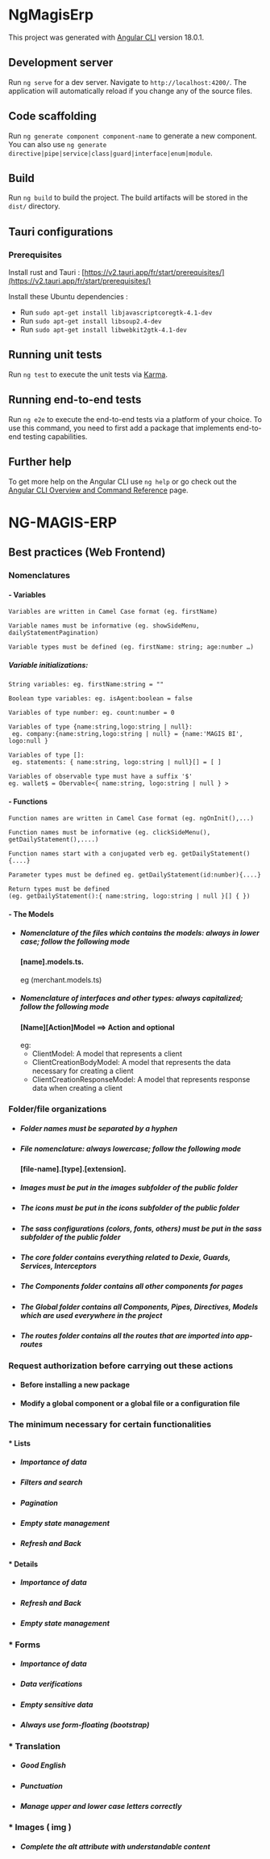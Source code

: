 # NgMagisErp

This project was generated with [Angular CLI](https://github.com/angular/angular-cli) version 18.0.1.

## Development server

Run `ng serve` for a dev server. Navigate to `http://localhost:4200/`. The application will automatically reload if you change any of the source files.

## Code scaffolding

Run `ng generate component component-name` to generate a new component. You can also use `ng generate directive|pipe|service|class|guard|interface|enum|module`.

## Build

Run `ng build` to build the project. The build artifacts will be stored in the `dist/` directory.

## Tauri configurations

### Prerequisites

Install rust and Tauri : [https://v2.tauri.app/fr/start/prerequisites/](https://v2.tauri.app/fr/start/prerequisites/)

Install these Ubuntu dependencies : 
- Run `sudo apt-get install libjavascriptcoregtk-4.1-dev`
- Run `sudo apt-get install libsoup2.4-dev`
- Run `sudo apt-get install libwebkit2gtk-4.1-dev`

## Running unit tests

Run `ng test` to execute the unit tests via [Karma](https://karma-runner.github.io).

## Running end-to-end tests

Run `ng e2e` to execute the end-to-end tests via a platform of your choice. To use this command, you need to first add a package that implements end-to-end testing capabilities.

## Further help

To get more help on the Angular CLI use `ng help` or go check out the [Angular CLI Overview and Command Reference](https://angular.dev/tools/cli) page.

# NG-MAGIS-ERP

## Best practices (Web Frontend)

### Nomenclatures

#### - Variables

    Variables are written in Camel Case format (eg. firstName)

    Variable names must be informative (eg. showSideMenu, dailyStatementPagination)

    Variable types must be defined (eg. firstName: string; age:number …)

##### Variable initializations:

    String variables: eg. firstName:string = ""

    Boolean type variables: eg. isAgent:boolean = false

    Variables of type number: eg. count:number = 0

    Variables of type {name:string,logo:string | null}:
     eg. company:{name:string,logo:string | null} = {name:'MAGIS BI', logo:null }

    Variables of type []:
     eg. statements: { name:string, logo:string | null}[] = [ ]

    Variables of observable type must have a suffix '$'
    eg. wallet$ = Obervable<{ name:string, logo:string | null } >

#### - Functions

    Function names are written in Camel Case format (eg. ngOnInit(),...)

    Function names must be informative (eg. clickSideMenu(), getDailyStatement(),....)

    Function names start with a conjugated verb eg. getDailyStatement(){....}

    Parameter types must be defined eg. getDailyStatement(id:number){....}

    Return types must be defined
    (eg. getDailyStatement():{ name:string, logo:string | null }[] { })

#### - The Models

- ##### Nomenclature of the files which contains the models: always in lower case; follow the following mode
  #### [name].models.ts.
  eg (merchant.models.ts)
- ##### Nomenclature of interfaces and other types: always capitalized; follow the following mode
  #### [Name][Action]Model ==> Action and optional
  eg:
  - ClientModel: A model that represents a client
  - ClientCreationBodyModel: A model that represents the data necessary for creating a client
  - ClientCreationResponseModel: A model that represents response data when creating a client

### Folder/file organizations

- ##### Folder names must be separated by a hyphen
- ##### File nomenclature: always lowercase; follow the following mode
  #### [file-name].[type].[extension].
- ##### Images must be put in the images subfolder of the public folder
- ##### The icons must be put in the icons subfolder of the public folder
- ##### The sass configurations (colors, fonts, others) must be put in the sass subfolder of the public folder
- ##### The core folder contains everything related to Dexie, Guards, Services, Interceptors
- ##### The Components folder contains all other components for pages
- ##### The Global folder contains all Components, Pipes, Directives, Models which are used everywhere in the project
- ##### The routes folder contains all the routes that are imported into app-routes

### Request authorization before carrying out these actions

- #### Before installing a new package
- #### Modify a global component or a global file or a configuration file

### The minimum necessary for certain functionalities

#### \* Lists

- ##### Importance of data
- ##### Filters and search
- ##### Pagination
- ##### Empty state management
- ##### Refresh and Back

#### \* Details

- ##### Importance of data
- ##### Refresh and Back
- ##### Empty state management

### \* Forms

- ##### Importance of data
- ##### Data verifications
- ##### Empty sensitive data
- ##### Always use form-floating (bootstrap)

### \* Translation

- ##### Good English
- ##### Punctuation
- ##### Manage upper and lower case letters correctly

### \* Images ( img )

- ##### Complete the alt attribute with understandable content
